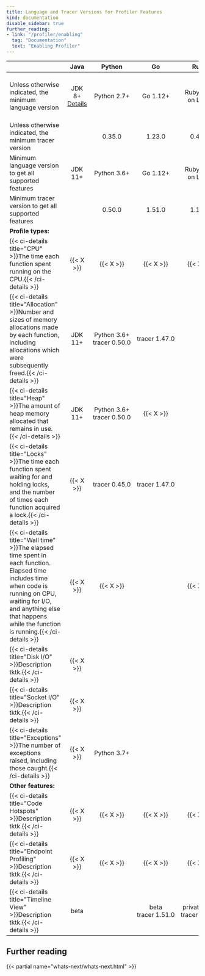 ```yaml
---
title: Language and Tracer Versions for Profiler Features
kind: documentation
disable_sidebar: true
further_reading:
- link: "/profiler/enabling"
  tag: "Documentation"
  text: "Enabling Profiler"
---
```


|                                   |   Java  | Python  |      Go      |  Ruby |   Node.js  |  .NET   |   PHP  | Rust/C/C++ |
|-----------------------------------|:-------:|:-------:|:------------:|:------:|:---------:|:-------:|:------:|:----------:|
| Unless otherwise indicated, the minimum language version | JDK 8+ [Details][1] | Python&nbsp;2.7+ | Go 1.12+ | Ruby 2.3+ on Linux | Node 14+ | .NET Core 2.1+, .NET 5+, .NET Framework 4.6.1+ [Details][2] | PHP 7.1+ on Linux [Details][3] | Linux v4.17+ |
| Unless otherwise indicated, the minimum tracer version   | | 0.35.0 | 1.23.0 | 0.48.0 | | | | |
| Minimum language version to get all supported features | JDK 11+ | Python 3.6+ | Go 1.12+ | Ruby 2.3+ on Linux | | .NET 6+ | | |
| Minimum tracer version to get all supported features |    | 0.50.0  | 1.51.0 | 1.15.0 | |   | | |
| **Profile types:** |
| {{< ci-details title="CPU" >}}The time each function spent running on the CPU.{{< /ci-details >}}   | {{< X >}} | {{< X >}} | {{< X >}} | {{< X >}} | private&nbsp;beta | {{< X >}} | {{< X >}} | beta |
| {{< ci-details title="Allocation" >}}Number and sizes of memory allocations made by each function, including allocations which were subsequently freed.{{< /ci-details >}}   | JDK 11+ | Python 3.6+<br>tracer&nbsp;0.50.0 | tracer&nbsp;1.47.0 |      |       | beta, .NET 6+ | {{< X >}} | beta |
| {{< ci-details title="Heap" >}}The amount of heap memory allocated that remains in use.{{< /ci-details >}}   | JDK 11+ | Python 3.6+<br> tracer&nbsp;0.50.0 | {{< X >}} |      | {{< X >}} | beta, .NET 6+ |       |      |
| {{< ci-details title="Locks" >}}The time each function spent waiting for and holding locks, and the number of times each function acquired a lock.{{< /ci-details >}}   | {{< X >}} | tracer&nbsp;0.45.0 | tracer&nbsp;1.47.0 |      |       | .NET 6+ |       |      |
| {{< ci-details title="Wall time" >}}The elapsed time spent in each function. Elapsed time includes time when code is running on CPU, waiting for I/O, and anything else that happens while the function is running.{{< /ci-details >}}   | {{< X >}} | {{< X >}} |       | {{< X >}} | {{< X >}} | {{< X >}} | {{< X >}} |       |
| {{< ci-details title="Disk I/O" >}}Description tktk.{{< /ci-details >}}   | {{< X >}} |       |       |       |       |       |       |       |
| {{< ci-details title="Socket I/O" >}}Description tktk.{{< /ci-details >}}   | {{< X >}} |       |       |       |       |       |       |       |
| {{< ci-details title="Exceptions" >}}The number of exceptions raised, including those caught.{{< /ci-details >}}   | {{< X >}} | Python 3.7+ |       |       |       | .NET 5+ |        |       |
| **Other features:** |
| {{< ci-details title="Code Hotspots" >}}Description tktk.{{< /ci-details >}}   | {{< X >}} | {{< X >}} | {{< X >}} | {{< X >}} | private&nbsp;beta | {{< X >}} | {{< X >}} |      |
| {{< ci-details title="Endpoint Profiling" >}}Description tktk.{{< /ci-details >}}   | {{< X >}} | {{< X >}} | {{< X >}} | {{< X >}} | private&nbsp;beta | {{< X >}} | {{< X >}} |      |
| {{< ci-details title="Timeline View" >}}Description tktk.{{< /ci-details >}}   | beta |       | beta<br>tracer&nbsp;1.51.0 | private&nbsp;beta<br>tracer&nbsp;1.15.0 |       | beta | beta |      |

## Further reading

{{< partial name="whats-next/whats-next.html" >}}

[1]: /profiler/enabling/java/
[2]: /profiler/enabling/dotnet/
[3]: /profiler/enabling/php/